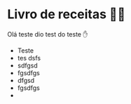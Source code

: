 # Livro de receitas :man_cook:



Olá teste dio test do teste :hand:

- Teste
- tes dsfs
- sdfgsd
- fgsdfgs
- dfgsd
- fgsdfgs
- 

